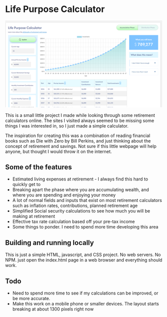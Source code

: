 # Life Purpose Calculator
![Life Purpose Calculator](readme.png "Life Purpose Calculator")

This is a small little project I made while looking through some retirement calculators online. The sites I visited always seemed to be missing some things I was interested in, so I just made a simple calculator.

The inspiration for creating this was a combination of reading financial books such as Die with Zero by Bill Perkins, and just thinking about the concept of retirement and savings. Not sure if this little webpage will help anyone, but thought I would throw it on the internet.

## Some of the features 
- Estimated living expenses at retirement - I always find this hard to quickly get to
- Breaking apart the phase where you are accumulating wealth, and where you are spending and enjoying your money
- A lot of normal fields and inputs that exist on most retirement calculators such as inflation rates, contributions, planned retirement age
- Simplified Social security calculations to see how much you will be making at retirement
- Effective tax rate calculation based off your pre-tax income
- Some things to ponder. I need to spend more time developing this area

## Building and running locally
This is just a simple HTML, javascript, and CSS project. No web servers. No NPM. just open the index.html page in a web browser and everything should work.


## Todo
- Need to spend more time to see if my calculations can be improved, or be more accurate.
- Make this work on a mobile phone or smaller devices. The layout starts breaking at about 1300 pixels right now